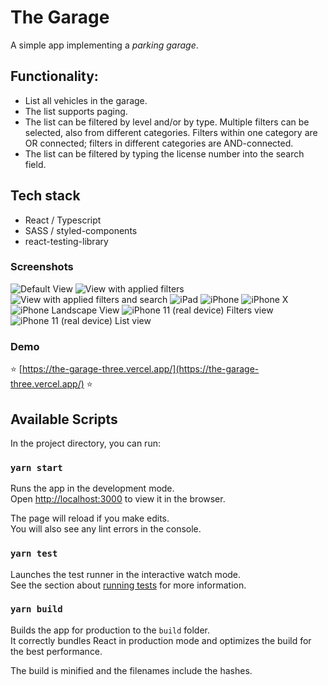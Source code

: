 # The Garage

A simple app implementing a _parking garage_. 

## Functionality:
 - List all vehicles in the garage. 
 - The list supports paging.
 - The list can be filtered by level and/or by type. Multiple filters can be selected, also from
different categories. Filters within one category are OR connected; filters in different
categories are AND-connected.
 - The list can be filtered by typing the license number into the search field.

## Tech stack
- React / Typescript
- SASS / styled-components
- react-testing-library

### Screenshots
![Default View](https://github.com/mihailgaberov/the-garage/blob/main/screenshots/no-filters.png)
![View with applied filters](https://github.com/mihailgaberov/the-garage/blob/main/screenshots/with-filters.png)
![View with applied filters and search](https://github.com/mihailgaberov/the-garage/blob/main/screenshots/with-search.png)
![iPad](https://github.com/mihailgaberov/the-garage/blob/main/screenshots/ipad.png)
![iPhone](https://github.com/mihailgaberov/the-garage/blob/main/screenshots/iphone.png)
![iPhone X](https://github.com/mihailgaberov/the-garage/blob/main/screenshots/iphone_x.png)
![iPhone Landscape View](https://github.com/mihailgaberov/the-garage/blob/main/screenshots/iphone_landscape.png)
![iPhone 11 (real device) Filters view](https://github.com/mihailgaberov/the-garage/blob/main/screenshots/iphone11_filters_view.jpg)
![iPhone 11 (real device) List view](https://github.com/mihailgaberov/the-garage/blob/main/screenshots/iphone11_list_view.jpg)


### Demo
:star: [https://the-garage-three.vercel.app/](https://the-garage-three.vercel.app/) :star:

## Available Scripts

In the project directory, you can run:

### `yarn start`

Runs the app in the development mode.\
Open [http://localhost:3000](http://localhost:3000) to view it in the browser.

The page will reload if you make edits.\
You will also see any lint errors in the console.

### `yarn test`

Launches the test runner in the interactive watch mode.\
See the section about [running tests](https://facebook.github.io/create-react-app/docs/running-tests) for more information.

### `yarn build`

Builds the app for production to the `build` folder.\
It correctly bundles React in production mode and optimizes the build for the best performance.

The build is minified and the filenames include the hashes.
